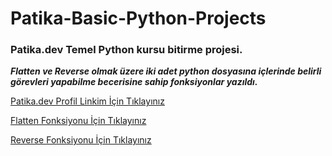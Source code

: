 # Patika-Basic-Python-Projects
### Patika.dev Temel Python kursu bitirme projesi.  

***Flatten ve Reverse olmak üzere iki adet python dosyasına içlerinde belirli görevleri yapabilme becerisine sahip fonksiyonlar yazıldı.***  

[Patika.dev Profil Linkim İçin Tıklayınız](https://app.patika.dev/umuturukk)  

[Flatten Fonksiyonu İçin Tıklayınız](https://github.com/umuturukk/Patika-Basic-Python-Projects/blob/main/flatten.py)  

[Reverse Fonksiyonu İçin Tıklayınız](https://github.com/umuturukk/Patika-Basic-Python-Projects/blob/main/reverse.py)  
